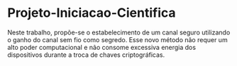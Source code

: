 # Projeto-Iniciacao-Cientifica
Neste trabalho, propõe-se o estabelecimento de um canal seguro utilizando o ganho do canal sem fio como segredo. Esse novo método não requer um alto poder computacional e não consome excessiva energia dos dispositivos durante a troca de chaves criptográficas.
